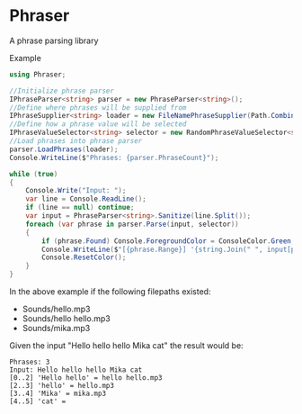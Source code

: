 # Phraser
 A phrase parsing library

Example
```cs
using Phraser;

//Initialize phrase parser
IPhraseParser<string> parser = new PhraseParser<string>();
//Define where phrases will be supplied from
IPhraseSupplier<string> loader = new FileNamePhraseSupplier(Path.Combine(Environment.CurrentDirectory, "Sounds"), new[] { ".wav", ".ogg", ".mp3", ".mid" });
//Define how a phrase value will be selected
IPhraseValueSelector<string> selector = new RandomPhraseValueSelector<string>();
//Load phrases into phrase parser
parser.LoadPhrases(loader);
Console.WriteLine($"Phrases: {parser.PhraseCount}");

while (true)
{
    Console.Write("Input: ");
    var line = Console.ReadLine();
    if (line == null) continue;
    var input = PhraseParser<string>.Sanitize(line.Split());
    foreach (var phrase in parser.Parse(input, selector))
    {
        if (phrase.Found) Console.ForegroundColor = ConsoleColor.Green; else Console.ForegroundColor = ConsoleColor.Red;
        Console.WriteLine($"[{phrase.Range}] '{string.Join(" ", input[phrase.Range])}' = {Path.GetFileName(phrase.Value)}");
        Console.ResetColor();
    }
}
```
In the above example if the following filepaths existed:
+ Sounds/hello.mp3
+ Sounds/hello hello.mp3
+ Sounds/mika.mp3

Given the input "Hello hello hello Mika cat" the result would be: 
```
Phrases: 3
Input: Hello hello hello Mika cat
[0..2] 'Hello hello' = hello hello.mp3
[2..3] 'hello' = hello.mp3
[3..4] 'Mika' = mika.mp3
[4..5] 'cat' =
```
